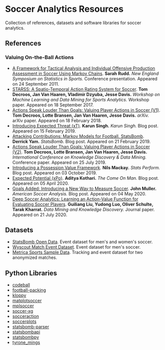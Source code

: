 # Soccer Analytics Resources

Collection of references, datasets and software libraries for soccer analytics.

## References

### Valuing On-the-Ball Actions
* [A Framework for Tactical Analysis and Individual Offensive Production Assessment in Soccer Using Markov Chains](http://nessis.org/nessis11/rudd.pdf). **Sarah Rudd.** *New England Symposium on Statistics in Sports.* Conference presentation. Appeared on 24 September 2011.
* [STARSS: A Spatio-Temporal Action Rating System for Soccer](https://lirias.kuleuven.be/retrieve/465691). **Tom Decroos, Jan Van Haaren, Vladimir Dzyuba, Jesse Davis.** *Workshop on Machine Learning and Data Mining for Sports Analytics.* Workshop paper. Appeared on 18 September 2017.
* [Actions Speak Louder Than Goals: Valuing Player Actions in Soccer (V1)](https://arxiv.org/pdf/1802.07127v1). **Tom Decroos, Lotte Bransen, Jan Van Haaren, Jesse Davis.** *arXiv.* arXiv paper. Appeared on 18 February 2018.
* [Introducing Expected Threat (xT)](https://karun.in/blog/expected-threat.html). **Karun Singh.** *Karun Singh.* Blog post. Appeared on 15 February 2019.
* [Attacking Contributions: Markov Models for Football. StatsBomb](https://statsbomb.com/2019/02/attacking-contributions-markov-models-for-football/). **Derrick Yam.** *StatsBomb.* Blog post. Appeared on 21 February 2019.
* [Actions Speak Louder Than Goals: Valuing Player Actions in Soccer (V2)](https://arxiv.org/pdf/1802.07127v2). **Tom Decroos, Lotte Bransen, Jan Van Haaren, Jesse Davis.** *International Conference on Knowledge Discovery & Data Mining.* Conference paper. Appeared on 25 July 2019.
* [Introducing a Possession Value Framework](https://www.statsperform.com/resource/introducing-a-possession-value-framework/). **Nils Mackay.** *Stats Perform.* Blog post. Appeared on 03 October 2019.
* [Expected Potential (xPo)](https://thecomeonman.github.io/xPo/). **Aditya Kothari.** *The Come On Man.* Blog post. Appeared on 05 April 2020.
* [Goals Added: Introducing a New Way to Measure Soccer](https://www.americansocceranalysis.com/home/2020/4/22/37ucr0d5urxxtryn2cfhzormdziphq). **John Muller.** *American Soccer Analysis.* Blog post. Appeared on 04 May 2020.
* [Deep Soccer Analytics: Learning an Action-Value Function for Evaluating Soccer Players](https://link.springer.com/article/10.1007/s10618-020-00705-9). **Guiliang Liu, Yudong Luo, Oliver Schulte, Tarak Kharrat.** *Data Mining and Knowledge Discovery.* Journal paper. Appeared on 21 July 2020.

## Datasets
* [StatsBomb Open Data](https://github.com/statsbomb/open-data). Event dataset for men's and women's soccer.
* [Wyscout Match Event Dataset](https://figshare.com/collections/Soccer_match_event_dataset/4415000). Event dataset for men's soccer.
* [Metrica Sports Sample Data](https://github.com/metrica-sports/sample-data). Tracking and event dataset for two anonymized matches.

## Python Libraries
* [codeball](https://github.com/metrica-sports/codeball)
* [football-packing](https://github.com/samirak93/Football-packing)
* [kloppy](https://github.com/PySport/kloppy/)
* [matplotsoccer](https://github.com/TomDecroos/matplotsoccer)
* [mplsoccer](https://github.com/andrewRowlinson/mplsoccer)
* [soccer-xg](https://github.com/ML-KULeuven/soccer_xg)
* [socceraction](https://github.com/ML-KULeuven/socceraction)
* [soccerplots](https://github.com/Slothfulwave612/soccerplots)
* [statsbomb-parser](https://github.com/imrankhan17/statsbomb-parser)
* [statsbombapi](https://github.com/Torvaney/statsbombapi)
* [statsbombpy](https://github.com/statsbomb/statsbombpy)
* [tyrone_mings](https://github.com/FCrSTATS/tyrone_mings)

